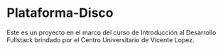 # Plataforma-Disco
Este es un proyecto en el marco del curso de Introducción al Desarrollo Fullstack brindado por el Centro Universitario de Vicente Lopez.
